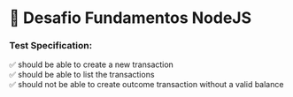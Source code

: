 # 🚀 Desafio Fundamentos NodeJS

<h3> Test Specification: </h3>
✅ should be able to create a new transaction
<br />
✅ should be able to list the transactions
<br />
✅ should not be able to create outcome transaction without a valid balance
